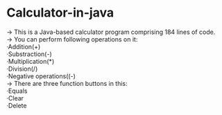 # Calculator-in-java

-> This is a Java-based calculator program comprising 184 lines of code.<br>
-> You can perform following operations on it:<br>
   ·Addition(+)<br>
   ·Substraction(-)<br>
   ·Multiplication(*)<br>
   ·Division(/)  <br>
   ·Negative operations((-)<br>
-> There are three function buttons in this:<br>
   ·Equals<br>
   ·Clear<br>
   ·Delete<br>
